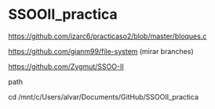 # SSOOII_practica

https://github.com/izarc6/practicaso2/blob/master/bloques.c

https://github.com/gianm99/file-system  (mirar branches)


https://github.com/Zygmut/SSOO-II


path

cd  /mnt/c/Users/alvar/Documents/GitHub/SSOOII_practica
